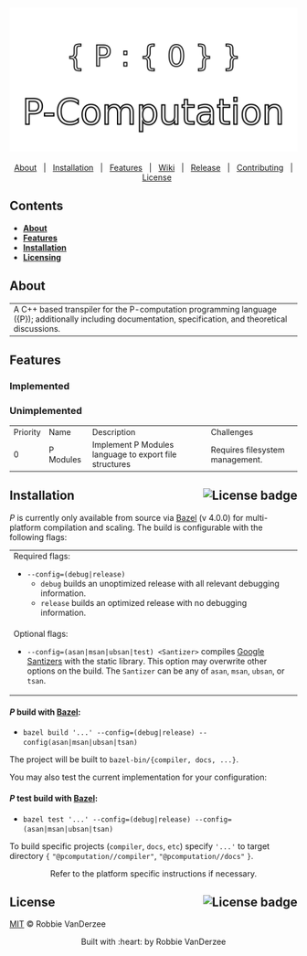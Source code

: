 <h1 align="center">
<div align="center">
  <img src="./assets/images/logo/combined-social.svg" align="center" alt="P-Computation Logo"/>
</div>
</h1>

<div align="center">

[About](#About)&nbsp;&nbsp;&nbsp;|&nbsp;&nbsp;&nbsp;[Installation](#Installation-)&nbsp;&nbsp;&nbsp;|&nbsp;&nbsp;&nbsp;[Features](#Features)&nbsp;&nbsp;&nbsp;|&nbsp;&nbsp;&nbsp;[Wiki][wiki]&nbsp;&nbsp;&nbsp;|&nbsp;&nbsp;&nbsp;[Release][release]&nbsp;&nbsp;&nbsp;|&nbsp;&nbsp;&nbsp;[Contributing](CONTRIBUTING.md)&nbsp;&nbsp;&nbsp;|&nbsp;&nbsp;&nbsp;[License](LICENSE)
</div>

## Contents

* [**About**](#About)
* [**Features**](#Features)
* [**Installation**](#Installation-)
* [**Licensing**](#License-)

## About

<table>
<tr>
<td>
  A C++ based transpiler for the P-computation programming language ({P}); additionally including documentation, specification, and theoretical discussions.
</td>
</tr>
</table>

## Features

### Implemented

### Unimplemented

<table>
   <tr>
      <td>
         Priority
      </td>
      <td>
         Name
      </td>
      <td>
         Description
      </td>
      <td>
         Challenges
      </td>
   </tr>
   <tr>
      <td>
         0
      </td>
      <td>
         P Modules
      </td>
      <td>
         Implement P Modules language to export file structures
      </td>
      <td>
         Requires filesystem management.
      </td>
   </tr>
</table>

## Installation <img src="https://img.shields.io/github/workflow/status/robbie-vanderzee/p-computation/P-computation%20Continuous%20Integration?style=for-the-badge" align="right" alt="License badge"/>

*P* is currently only available from source via [Bazel][bazel-build] (v 4.0.0) for multi-platform compilation and scaling. The build is configurable with the following flags:

<table>
<tr>
<td>
  Required flags:

  - `--config=(debug|release)`
      - `debug` builds an unoptimized release with all relevant debugging information.
      - `release` builds an optimized release with no debugging information.
  
</td>
</tr>
<tr>
<td>
  Optional flags:

  - `--config=(asan|msan|ubsan|test) <Santizer>` compiles [Google Santizers][santizers] with the static library. This option may overwrite other options on the build. The `Santizer` can be any of `asan`, `msan`, `ubsan`, or `tsan`.

</td>
</tr>
</table>

#### *P* **build** with [Bazel][bazel-build]:

- `bazel build '...' --config=(debug|release) --config(asan|msan|ubsan|tsan)`

The project will be built to `bazel-bin/{compiler, docs, ...}`.

You may also test the current implementation for your configuration:

#### *P* **test** build with [Bazel][bazel-build]:

- `bazel test '...' --config=(debug|release) --config=(asan|msan|ubsan|tsan)`

To build specific projects (`compiler`, `docs`, `etc`) specify `'...'` to target directory `{` `"@pcomputation//compiler"`, `"@pcomputation//docs"` `}`.

<div align="center">Refer to the platform specific instructions if necessary.</div>

## License <img src="https://img.shields.io/github/license/robbie-vanderzee/andromeda?color=blue&style=for-the-badge" align="right" alt="License badge"/>

[MIT](LICENSE) © Robbie VanDerzee

<div align="center">
  Built with :heart: by Robbie VanDerzee
</div>

<!--
Website References
-->
[bazel-build]:https://github.com/bazelbuild/bazel
[buildkite]:https://buildkite.com/Andromeda
[santizers]:https://github.com/google/sanitizers

<!--
Wiki references
-->

<!--
Link References
-->
[release]:https://github.com/robbie-vanderzee/pcompuation/releases/ "Latest Release (external link) ➶"
[wiki]:https://github.com/robbie-vanderzee/pcompuation/wiki "Wiki (external link) ➶"


[badge-license]:https://img.shields.io/github/license/robbie-vanderzee/pcompuation?color=blue&style=for-the-badge
[badge-stars]:https://img.shields.io/github/stars/robbie-vanderzee/pcomputation?style=for-the-badge
[badge-archlinux]:https://img.shields.io/badge/-Archlinux-blue?style=for-the-badge&logo=arch-linux&logoColor=white